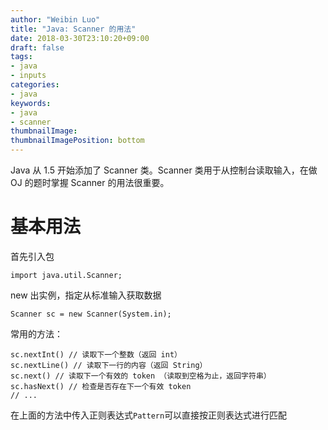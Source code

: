 ```yaml
---
author: "Weibin Luo"
title: "Java: Scanner 的用法"
date: 2018-03-30T23:10:20+09:00
draft: false
tags:
- java
- inputs
categories:
- java
keywords:
- java
- scanner
thumbnailImage:
thumbnailImagePosition: bottom
---
```


Java 从 1.5 开始添加了 Scanner 类。Scanner 类用于从控制台读取输入，在做 OJ 的题时掌握 Scanner 的用法很重要。
<!--more-->

# 基本用法

首先引入包

```
import java.util.Scanner;
```

new 出实例，指定从标准输入获取数据

```
Scanner sc = new Scanner(System.in);
```

常用的方法：

```
sc.nextInt() // 读取下一个整数（返回 int）
sc.nextLine() // 读取下一行的内容（返回 String）
sc.next() // 读取下一个有效的 token （读取到空格为止，返回字符串）
sc.hasNext() // 检查是否存在下一个有效 token
// ...
```

在上面的方法中传入正则表达式`Pattern`可以直接按正则表达式进行匹配

